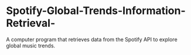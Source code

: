 # Spotify-Global-Trends-Information-Retrieval-
A computer program that retrieves data from the Spotify API to explore global music trends.
